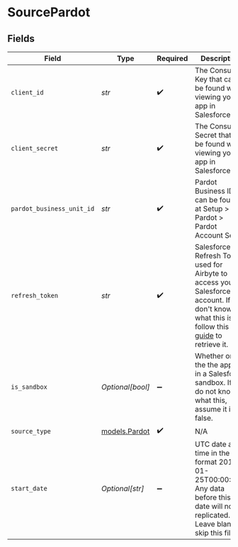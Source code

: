 # SourcePardot


## Fields

| Field                                                                                                                                                                                                                                                           | Type                                                                                                                                                                                                                                                            | Required                                                                                                                                                                                                                                                        | Description                                                                                                                                                                                                                                                     | Example                                                                                                                                                                                                                                                         |
| --------------------------------------------------------------------------------------------------------------------------------------------------------------------------------------------------------------------------------------------------------------- | --------------------------------------------------------------------------------------------------------------------------------------------------------------------------------------------------------------------------------------------------------------- | --------------------------------------------------------------------------------------------------------------------------------------------------------------------------------------------------------------------------------------------------------------- | --------------------------------------------------------------------------------------------------------------------------------------------------------------------------------------------------------------------------------------------------------------- | --------------------------------------------------------------------------------------------------------------------------------------------------------------------------------------------------------------------------------------------------------------- |
| `client_id`                                                                                                                                                                                                                                                     | *str*                                                                                                                                                                                                                                                           | :heavy_check_mark:                                                                                                                                                                                                                                              | The Consumer Key that can be found when viewing your app in Salesforce                                                                                                                                                                                          |                                                                                                                                                                                                                                                                 |
| `client_secret`                                                                                                                                                                                                                                                 | *str*                                                                                                                                                                                                                                                           | :heavy_check_mark:                                                                                                                                                                                                                                              | The Consumer Secret that can be found when viewing your app in Salesforce                                                                                                                                                                                       |                                                                                                                                                                                                                                                                 |
| `pardot_business_unit_id`                                                                                                                                                                                                                                       | *str*                                                                                                                                                                                                                                                           | :heavy_check_mark:                                                                                                                                                                                                                                              | Pardot Business ID, can be found at Setup > Pardot > Pardot Account Setup                                                                                                                                                                                       |                                                                                                                                                                                                                                                                 |
| `refresh_token`                                                                                                                                                                                                                                                 | *str*                                                                                                                                                                                                                                                           | :heavy_check_mark:                                                                                                                                                                                                                                              | Salesforce Refresh Token used for Airbyte to access your Salesforce account. If you don't know what this is, follow this <a href="https://medium.com/@bpmmendis94/obtain-access-refresh-tokens-from-salesforce-rest-api-a324fe4ccd9b">guide</a> to retrieve it. |                                                                                                                                                                                                                                                                 |
| `is_sandbox`                                                                                                                                                                                                                                                    | *Optional[bool]*                                                                                                                                                                                                                                                | :heavy_minus_sign:                                                                                                                                                                                                                                              | Whether or not the the app is in a Salesforce sandbox. If you do not know what this, assume it is false.                                                                                                                                                        |                                                                                                                                                                                                                                                                 |
| `source_type`                                                                                                                                                                                                                                                   | [models.Pardot](../models/pardot.md)                                                                                                                                                                                                                            | :heavy_check_mark:                                                                                                                                                                                                                                              | N/A                                                                                                                                                                                                                                                             |                                                                                                                                                                                                                                                                 |
| `start_date`                                                                                                                                                                                                                                                    | *Optional[str]*                                                                                                                                                                                                                                                 | :heavy_minus_sign:                                                                                                                                                                                                                                              | UTC date and time in the format 2017-01-25T00:00:00Z. Any data before this date will not be replicated. Leave blank to skip this filter                                                                                                                         | 2021-07-25T00:00:00Z                                                                                                                                                                                                                                            |